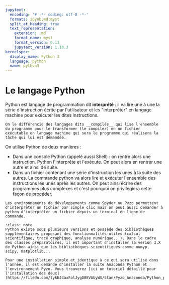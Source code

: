 ```yaml
---
jupytext:
  encoding: '# -*- coding: utf-8 -*-'
  formats: ipynb,md:myst
  split_at_heading: true
  text_representation:
    extension: .md
    format_name: myst
    format_version: 0.13
    jupytext_version: 1.10.3
kernelspec:
  display_name: Python 3
  language: python
  name: python3
---
```


# Le langage Python

Python est langage de programmation dit __interprété__ : il va lire une à une la série d'instruction écrite par l'utilisateur et les "interpréter" en langage machine pour exécuter les dites instructions.

```{margin}
On le différencie des langages dits __compilés__ qui lise l'ensemble du programme pour le transformer (le compiler) en un fichier exécutable en langage machine qui sera le programme qui réalisera la tâche qui lui est demandée.
```

On utilise Python de deux manières :
* Dans une console Python (appelé aussi Shell) : on rentre alors une instruction. Python l'interprête et l'exécute. On peut alors en rentrer une autre et ainsi de suite.
* Dans un fichier contenant une série d'instruction les unes à la suite des autres. La commande python va alors lire et exécuter l'ensemble des instructions les unes après les autres. On peut ainsi écrire des programmes plus complexes et c'est pourquoi on privilégiera cette façon de procéder.

```{margin}
Les environnements de développements comme Spyder ou Pyzo permettent d'interprêter un fichier par simple clic mais on peut aussi demander à python d'interprêter un fichier depuis un terminal en ligne de commande.
```

````{admonition} Installation de Python
:class: note
Python existe sous plusieurs versions et possède des bibliothèques supplémentaires proposant des fonctionnalités utiles (calcul scientifique, tracé graphique, analyse numérique...). Dans le cadre des classes préparatoires, il est important d'installer la verion 3.X de Python ainsi que les bibliothèques scientifiques comme numyp, scipy, matplotlib...

Pour une installation simple et identique à ce qui sera utilisé dans l'année, il est demandé d'installer la suite Anaconda Python et l'environnement Pyzo. Vous trouverez [ici un tutoriel détaillé pour l'installation des deux](https://filedn.com/lykEJ3axFalJygD0EVAUyWS/Stan/Pyzo_Anaconda/Python_pyzo_insta_gen_auroraW/index.html).
````

